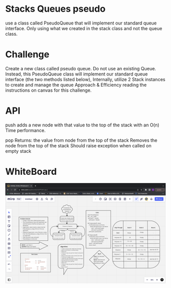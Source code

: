 # Stacks Queues pseudo
use a class called PseudoQueue that will implement our standard queue interface. Only using what we created in the stack class and not the queue class.

# Challenge
Create a new class called pseudo queue.
Do not use an existing Queue.
Instead, this PseudoQueue class will implement our standard queue interface (the two methods listed below),
Internally, utilize 2 Stack instances to create and manage the queue
Approach & Efficiency
reading the instructions on canvas for this challenge.

# API
push adds a new node with that value to the top of the stack with an O(n) Time performance.

pop Returns: the value from node from the top of the stack Removes the node from the top of the stack Should raise exception when called on empty stack

# WhiteBoard

![Screen Shot 2023-01-03 at 8.25.58 AM.png](psuedo.png)

